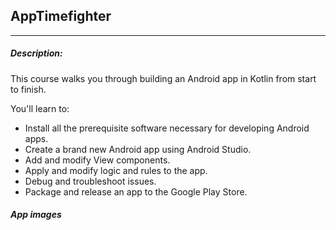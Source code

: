 ## AppTimefighter
---
##### Description:

This course walks you through building an Android app in Kotlin from start to finish.

You'll learn to:
- Install all the prerequisite software necessary for developing Android apps.
- Create a brand new Android app using Android Studio.
- Add and modify View components.
- Apply and modify logic and rules to the app.
- Debug and troubleshoot issues.
- Package and release an app to the Google Play Store.

##### App images



